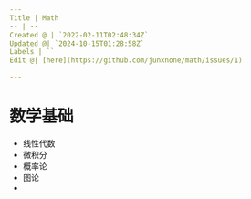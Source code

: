 ```yaml
---
Title | Math
-- | --
Created @ | `2022-02-11T02:48:34Z`
Updated @| `2024-10-15T01:28:58Z`
Labels | ``
Edit @| [here](https://github.com/junxnone/math/issues/1)

---
```

# 数学基础

- 线性代数
- 微积分
- 概率论
- 图论
- 
